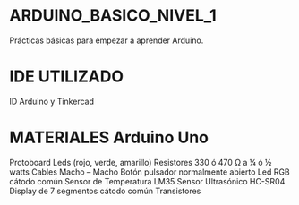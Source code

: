 # ARDUINO_BASICO_NIVEL_1
Prácticas básicas para empezar a aprender Arduino. 

# IDE UTILIZADO                                                                                                                                                           
ID Arduino y Tinkercad

# MATERIALES                                                                                                                                                                 Arduino Uno                                                                                                                                                      
Protoboard
Leds (rojo, verde, amarillo) 
Resistores 330 ó 470 Ω a ¼ ó ½ watts
Cables Macho – Macho
Botón pulsador normalmente abierto
Led RGB cátodo común
Sensor de Temperatura LM35
Sensor Ultrasónico HC-SR04
Display de 7 segmentos cátodo común
Transistores                                                                                                                                                         
